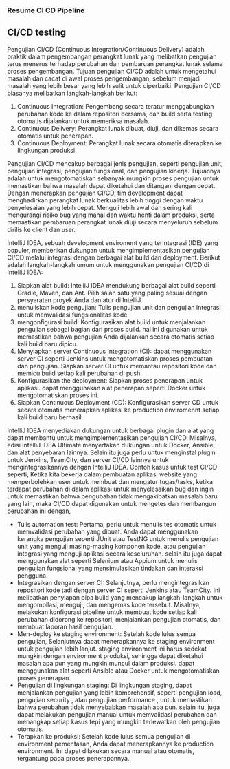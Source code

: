 ### Resume CI CD Pipeline

## CI/CD testing
Pengujian CI/CD (Continuous Integration/Continuous Delivery) adalah praktik dalam pengembangan perangkat lunak yang melibatkan pengujian terus menerus terhadap perubahan dan pembaruan perangkat lunak selama proses pengembangan. Tujuan pengujian CI/CD adalah untuk mengetahui masalah dan cacat di awal proses pengembangan, sebelum menjadi masalah yang lebih besar yang lebih sulit untuk diperbaiki. Pengujian CI/CD biasanya melibatkan langkah-langkah berikut:
1. Continuous Integration: Pengembang secara teratur menggabungkan perubahan kode ke dalam repositori bersama, dan build serta testing otomatis dijalankan untuk memeriksa masalah.
2. Continuous Delivery: Perangkat lunak dibuat, diuji, dan dikemas secara otomatis untuk penerapan.
3. Continuous Deployment: Perangkat lunak secara otomatis diterapkan ke lingkungan produksi.

Pengujian CI/CD mencakup berbagai jenis pengujian, seperti pengujian unit, pengujian integrasi, pengujian fungsional, dan pengujian kinerja. Tujuannya adalah untuk mengotomatiskan sebanyak mungkin proses pengujian untuk memastikan bahwa masalah dapat diketahui dan ditangani dengan cepat. Dengan menerapkan pengujian CI/CD, tim development dapat menghadirkan perangkat lunak berkualitas lebih tinggi dengan waktu penyelesaian yang lebih cepat. Menguji lebih awal dan sering kali mengurangi risiko bug yang mahal dan waktu henti dalam produksi, serta memastikan pembaruan perangkat lunak diuji secara menyeluruh sebelum dirilis ke client dan user.

IntelliJ IDEA, sebuah development enviroment yang terintegrasi (IDE) yang populer, memberikan dukungan untuk mengimplementasikan pengujian CI/CD melalui integrasi dengan berbagai alat build dan deployment. Berikut adalah langkah-langkah umum untuk menggunakan pengujian CI/CD di IntelliJ IDEA:
1. Siapkan alat build: IntelliJ IDEA mendukung berbagai alat build seperti Gradle, Maven, dan Ant. Pilih salah satu yang paling sesuai dengan persyaratan proyek Anda dan atur di IntelliJ.
2. menuliskan kode pengujian: Tulis pengujian unit dan pengujian integrasi untuk memvalidasi fungsionalitas kode
3. mengonfigurasi build: Konfigurasikan alat build untuk menjalankan pengujian sebagai bagian dari proses build. hal ini digunakan untuk memastikan bahwa pengujian Anda dijalankan secara otomatis setiap kali build baru dipicu.
4. Menyiapkan server Continuous Integration (CI): dapat menggunakan server CI seperti Jenkins untuk mengotomatiskan proses pembuatan dan pengujian. Siapkan server CI untuk memantau repositori kode dan memicu build setiap kali perubahan di push.
5. Konfigurasikan the deployment: Siapkan proses penerapan untuk aplikasi.  dapat menggunakan alat penerapan seperti Docker untuk mengotomatiskan proses ini.
6. Siapkan Continuous Deployment (CD): Konfigurasikan server CD untuk secara otomatis menerapkan aplikasi ke production enviromennt setiap kali build baru berhasil.

IntelliJ IDEA menyediakan dukungan untuk berbagai plugin dan alat yang dapat membantu untuk mengimplementasikan pengujian CI/CD. Misalnya, edisi IntelliJ IDEA Ultimate menyertakan dukungan untuk Docker, Ansible, dan alat penyebaran lainnya. Selain itu juga perlu untuk menginstal plugin untuk Jenkins, TeamCity, dan server CI/CD lainnya untuk mengintegrasikannya dengan IntelliJ IDEA. Contoh kasus untuk test CI/CD seperti, Ketika kita bekerja dalam pembuatan aplikasi website yang memperbolehkan user untuk membuat dan mengatur tugas/tasks, ketika terdapat perubahan di dalam aplikasi  untuk menyelesaikan bug dan ingin untuk memastikan bahwa pengubahan tidak mengakibatkan masalah baru yang lain, maka CI/CD dapat digunakan untuk mengetes dan membangun perubahan ini dengan,
- Tulis automation test: Pertama, perlu untuk menulis tes otomatis untuk memvalidasi perubahan yang dibuat. Anda dapat menggunakan kerangka pengujian seperti JUnit atau TestNG untuk menulis pengujian unit yang menguji masing-masing komponen kode, atau pengujian integrasi yang menguji aplikasi secara keseluruhan. selain itu juga dapat menggunakan alat seperti Selenium atau Appium untuk menulis pengujian fungsional yang mensimulasikan tindakan dan interaksi pengguna.
- Integrasikan dengan server CI: Selanjutnya, perlu mengintegrasikan repositori kode tadi dengan server CI seperti Jenkins atau TeamCity. Ini melibatkan penyiapan pipa build yang mencakup langkah-langkah untuk mengompilasi, menguji, dan mengemas kode tersebut. Misalnya, melakukan konfigurasi pipeline untuk membuat kode setiap kali perubahan didorong ke repositori, menjalankan pengujian otomatis, dan membuat laporan hasil pengujian.
- Men-deploy ke  staging environment: Setelah kode lulus semua pengujian, Selanjutnya dapat menerapkannya ke  staging environment untuk pengujian lebih lanjut.  staging environment ini harus sedekat mungkin dengan environment produksi, sehingga dapat diketahui masalah apa pun yang mungkin muncul dalam produksi. dapat menggunakan alat seperti Ansible atau Docker untuk mengotomatiskan proses penerapan.
- Pengujian di lingkungan staging: Di lingkungan staging, dapat menjalankan pengujian yang lebih komprehensif, seperti pengujian load, pengujian security , atau pengujian performance , untuk memastikan bahwa perubahan tidak menyebabkan masalah apa pun. selain itu, juga dapat melakukan pengujian manual untuk memvalidasi perubahan dan menangkap setiap kasus tepi yang mungkin terlewatkan oleh pengujian otomatis.
- Terapkan ke produksi: Setelah kode lulus semua pengujian di environment pementasan, Anda dapat menerapkannya ke production environment. Ini dapat dilakukan secara manual atau otomatis, tergantung pada proses penerapannya.
